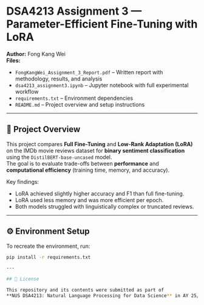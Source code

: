 # DSA4213 Assignment 3 — Parameter-Efficient Fine-Tuning with LoRA

**Author:** Fong Kang Wei  
**Files:**  
- `FongKangWei_Assignment_3_Report.pdf` – Written report with methodology, results, and analysis  
- `dsa4213_assignment3.ipynb` – Jupyter notebook with full experimental workflow  
- `requirements.txt` – Environment dependencies  
- `README.md` – Project overview and setup instructions

---

## 📘 Project Overview

This project compares **Full Fine-Tuning** and **Low-Rank Adaptation (LoRA)** on the IMDb movie reviews dataset for **binary sentiment classification** using the `DistilBERT-base-uncased` model.  
The goal is to evaluate trade-offs between **performance** and **computational efficiency** (training time, memory, and accuracy).

Key findings:
- LoRA achieved slightly higher accuracy and F1 than full fine-tuning.  
- LoRA used less memory and was more efficient per epoch.  
- Both models struggled with linguistically complex or truncated reviews.

---

## ⚙️ Environment Setup

To recreate the environment, run:

```bash
pip install -r requirements.txt

---

## 📄 License

This repository and its contents were submitted as part of  
**NUS DSA4213: Natural Language Processing for Data Science** in AY 25/26 Semester 1.  
